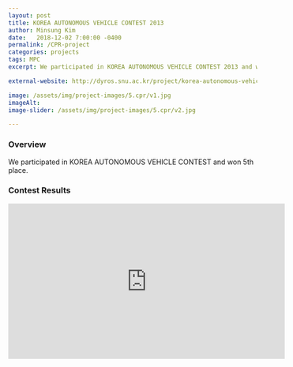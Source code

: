 ```yaml
---
layout: post
title: KOREA AUTONOMOUS VEHICLE CONTEST 2013
author: Minsung Kim
date:   2018-12-02 7:00:00 -0400
permalink: /CPR-project
categories: projects
tags: MPC
excerpt: We participated in KOREA AUTONOMOUS VEHICLE CONTEST 2013 and won 5th place. 

external-website: http://dyros.snu.ac.kr/project/korea-autonomous-vehicle-contest-2013/

image: /assets/img/project-images/5.cpr/v1.jpg
imageAlt: 
image-slider: /assets/img/project-images/5.cpr/v2.jpg

---
```

### Overview
We participated in KOREA AUTONOMOUS VEHICLE CONTEST and won 5th place.


<!-- ### Algorithms Overview
<div class="row projects-display">
	<div class="six columns">
		<div class="images">
			<img alt="Awesome Check In" height="100" src="{{ site.url }}/assets/img/project-images/5.cpr/block3.jpg">
		</div>
	</div>
	<div class="six columns">
		<h5> Proposed system</h5>
		<li> Detection of end-tidal carbon dioxide and blood pressure </li>
		<li> 6-DoFs robot manipulator </li>
		<li> See also <a href="{{ site.url }}/ISER2016"> ISER2016 </a> </li>
	</div>
</div> -->


### Contest Results
<div class="row projects-display">
    <div class="six columns images">
        <div class="video-container">
            <iframe width="560" height="315" src="https://www.youtube.com/embed/EyjRJQamkrg" frameborder="0" allowfullscreen></iframe>
        </div>
    </div>
</div>